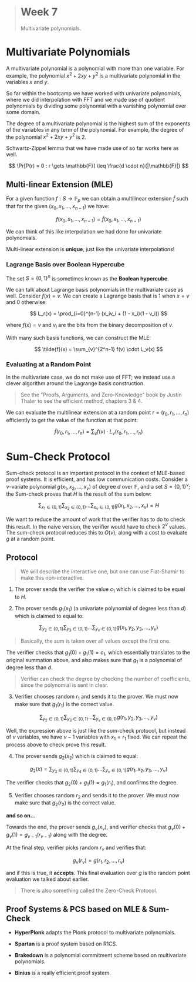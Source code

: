 > # Week 7
>
> Multivariate polynomials.

# Multivariate Polynomials

A multivariate polynomial is a polynomial with more than one variable. For example, the polynomial $x^2 + 2xy + y^2$ is a multivariate polynomial in the variables $x$ and $y$.

So far within the bootcamp we have worked with univariate polynomials, where we did interpolation with FFT and we made use of quotient polynomials by dividing some polynomial with a vanishing polynomial over some domain.

The degree of a multivariate polynomial is the highest sum of the exponents of the variables in any term of the polynomial. For example, the degree of the polynomial $x^2 + 2xy + y^2$ is 2.

Schwartz-Zippel lemma that we have made use of so far works here as well.

$$
\Pr[P(r) = 0 : r \gets \mathbb{F}] \leq \frac{d \cdot n}{|\mathbb{F}|}
$$

## Multi-linear Extension (MLE)

For a given function $f : S \to \mathbb{F}_p$ we can obtain a multilinear extension $\tilde{f}$ such that for the given $(x_0, x_1, \ldots, x_{n-1})$ we have:

$$
f(x_0, x_1, \ldots, x_{n-1}) = \tilde{f}(x_0, x_1, \ldots, x_{n-1})
$$

We can think of this like interpolation we had done for univariate polynomials.

Multi-linear extension is **unique**, just like the univariate interpolations!

### Lagrange Basis over Boolean Hypercube

The set $S = \{0, 1\}^n$ is sometimes known as the **Boolean hypercube**.

We can talk about Lagrange basis polynomials in the multivariate case as well. Consider $f(x) = v$. We can create a Lagrange basis that is 1 when $x = v$ and 0 otherwise:

$$
L_r(x) = \prod_{i=0}^{n-1} (x_iv_i + (1 - x_i)(1 - v_i))
$$

where $f(x) = v$ and $v_i$ are the bits from the binary decomposition of $v$.

With many such basis functions, we can construct the MLE:

$$
\tilde{f}(x) = \sum_{v}^{2^n-1} f(v) \cdot L_v(x)
$$

### Evaluating at a Random Point

In the multivariate case, we do not make use of FFT; we instead use a clever algorithm around the Lagrange basis construction.

> See the "Proofs, Arguments, and Zero-Knowledge" book by Justin Thaler to see the efficient method, chapters 3 & 4.

We can evaluate the multilinear extension at a random point $r = (r_0, r_1, \ldots, r_n)$ efficiently to get the value of the function at that point:

$$
\tilde{f}(r_0, r_1, \ldots, r_n) = \sum_{v} f(v) \cdot L_v(r_0, r_1, \ldots, r_n)
$$

# Sum-Check Protocol

Sum-check protocol is an important protocol in the context of MLE-based proof systems. It is efficient, and has low communication costs. Consider a $\nu$-variate polynomial $g(x_1, x_2, \ldots, x_\nu)$ of degree $d$ over $\mathbb{F}$, and a set $S = \{0, 1\}^\nu$; the Sum-check proves that $H$ is the result of the sum below:

$$
\sum_{x_1\in\{0, 1\}}\sum_{x_2\in\{0, 1\}}\ldots\sum_{x_\nu\in\{0, 1\}}g(x_1, x_2, \ldots, x_\nu) = H
$$

We want to reduce the amount of work that the verifier has to do to check this result. In the naive version, the verifier would have to check $2^\nu$ values. The sum-check protocol reduces this to $O(\nu)$, along with a cost to evaluate $g$ at a random point.

## Protocol

> We will describe the interactive one, but one can use Fiat-Shamir to make this non-interactive.

1. The prover sends the verifier the value $c_1$ which is claimed to be equal to $H$.

2. The prover sends $g_1(x_1)$ (a univariate polynomial of degree less than $d$) which is claimed to equal to:

$$
\sum_{y_2\in\{0, 1\}}\sum_{y_3\in\{0, 1\}}\ldots\sum_{y_\nu\in\{0, 1\}}g(x_1, y_2, y_3, \ldots, y_\nu)
$$

> Basically, the sum is taken over all values except the first one.

The verifier checks that $g_1(0) + g_1(1) = c_1$, which essentially translates to the original summation above, and also makes sure that $g_1$ is a polynomial of degree less than $d$.

> Verifier can check the degree by checking the number of coefficients, since the polynomial is sent in clear.

3. Verifier chooses random $r_1$ and sends it to the prover. We must now make sure that $g_1(r_1)$ is the correct value.

$$
\sum_{y_2\in\{0, 1\}}\sum_{y_3\in\{0, 1\}}\ldots\sum_{y_\nu\in\{0, 1\}}g(r_1, y_2, y_3, \ldots, y_\nu)
$$

Well, the expression above is just like the sum-check protocol, but instead of $\nu$ variables, we have $\nu - 1$ variables with $x_1 = r_1$ fixed. We can repeat the process above to check prove this result.

4. The prover sends $g_2(x_2)$ which is claimed to equal:

$$
g_2(x) = \sum_{y_3\in\{0, 1\}}\sum_{y_4\in\{0, 1\}}\ldots\sum_{y_\nu\in\{0, 1\}}g(r_1, x_2, y_3, \ldots, y_\nu)
$$

The verifier checks that $g_2(0) + g_1(1) = g_1(r_1)$, and confirms the degree.

5. Verifier chooses random $r_2$ and sends it to the prover. We must now make sure that $g_2(r_2)$ is the correct value.

**and so on...**

Towards the end, the prover sends $g_\nu(x_\nu)$, and verifier checks that $g_\nu(0) + g_\nu(1) = g_{\nu-1}(r_{\nu-1})$ along with the degree.

At the final step, verifier picks random $r_\nu$ and verifies that:

$$
g_\nu(r_\nu) = g(r_1, r_2, \ldots, r_\nu)
$$

and if this is true, it **accepts**. This final evaluation over $g$ is the random point evaluation we talked about earlier.

> There is also something called the Zero-Check Protocol.

## Proof Systems & PCS based on MLE & Sum-Check

- **HyperPlonk** adapts the Plonk protocol to multivariate polynomials.

- **Spartan** is a proof system based on R1CS.

- **Brakedown** is a polynomial commitment scheme based on multivariate polynomials.

- **Binius** is a really efficient proof system.
